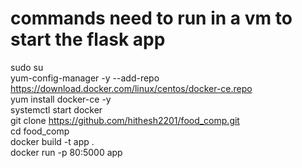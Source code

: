 # commands need to run in a vm to start the flask app
sudo su \
yum-config-manager -y --add-repo https://download.docker.com/linux/centos/docker-ce.repo \
yum install docker-ce -y \
systemctl start docker \
git clone https://github.com/hithesh2201/food_comp.git \
cd food_comp \
docker build -t app . \
docker run -p 80:5000 app 